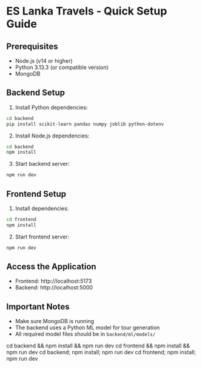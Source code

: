 # ES Lanka Travels - Quick Setup Guide

## Prerequisites
- Node.js (v14 or higher)
- Python 3.13.3 (or compatible version)
- MongoDB

## Backend Setup
1. Install Python dependencies:
```bash
cd backend
pip install scikit-learn pandas numpy joblib python-dotenv
```

2. Install Node.js dependencies:
```bash
cd backend
npm install
```

3. Start backend server:
```bash
npm run dev
```

## Frontend Setup
1. Install dependencies:
```bash
cd frontend
npm install
```

2. Start frontend server:
```bash
npm run dev
```

## Access the Application
- Frontend: http://localhost:5173
- Backend: http://localhost:5000

## Important Notes
- Make sure MongoDB is running
- The backend uses a Python ML model for tour generation
- All required model files should be in `backend/ml/models/` 










cd backend && npm install && npm run dev
cd frontend && npm install && npm run dev
cd backend; npm install; npm run dev
cd frontend; npm install; npm run dev

